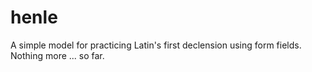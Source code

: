 # henle
A simple model for practicing Latin's first declension using form fields.  Nothing more ... so far.
